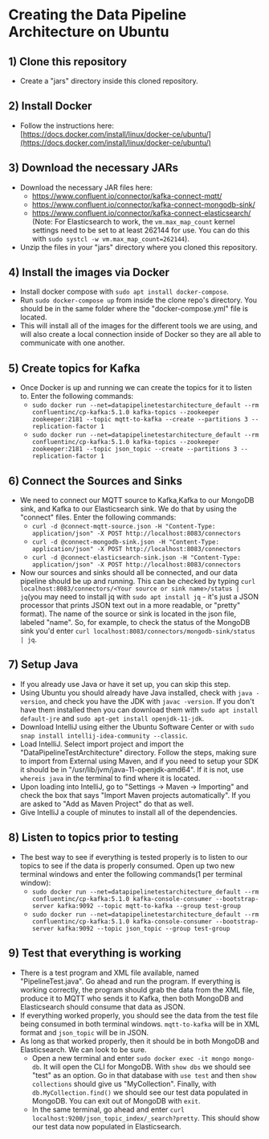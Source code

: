 # Creating the Data Pipeline Architecture on Ubuntu

## 1) Clone this repository
- Create a "jars" directory inside this cloned repository.

## 2) Install Docker
- Follow the instructions here: [https://docs.docker.com/install/linux/docker-ce/ubuntu/](https://docs.docker.com/install/linux/docker-ce/ubuntu/)

## 3) Download the necessary JARs
- Download the necessary JAR files here:
    - https://www.confluent.io/connector/kafka-connect-mqtt/
    - https://www.confluent.io/connector/kafka-connect-mongodb-sink/
    - https://www.confluent.io/connector/kafka-connect-elasticsearch/ (Note: For Elasticsearch to work, the `vm.max_map_count` kernel settings need to be set to at least 262144 for use. You can do this with `sudo systcl -w vm.max_map_count=262144`).
 - Unzip the files in your "jars" directory where you cloned this repository.

## 4) Install the images via Docker
- Install docker compose with `sudo apt install docker-compose`.
- Run `sudo docker-compose up` from inside the clone repo's directory. You should be in the same folder where the "docker-compose.yml" file is located.
- This will install all of the images for the different tools we are using, and will also create a local connection inside of Docker so they are all able to communicate with one another.

## 5) Create topics for Kafka
- Once Docker is up and running we can create the topics for it to listen to. Enter the following commands:
  - `sudo docker run --net=datapipelinetestarchitecture_default --rm confluentinc/cp-kafka:5.1.0 kafka-topics --zookeeper zookeeper:2181 --topic mqtt-to-kafka --create --partitions 3 --replication-factor 1`
  - `sudo docker run --net=datapipelinetestarchitecture_default --rm confluentinc/cp-kafka:5.1.0 kafka-topics --zookeeper zookeeper:2181 --topic json_topic --create --partitions 3 --replication-factor 1`

## 6) Connect the Sources and Sinks
- We need to connect our MQTT source to Kafka,Kafka to our MongoDB sink, and Kafka to our Elasticsearch sink. We do that by using the "connect" files. Enter the following commands:
  - `curl -d @connect-mqtt-source.json -H "Content-Type: application/json" -X POST http://localhost:8083/connectors` 
  - `curl -d @connect-mongodb-sink.json -H "Content-Type: application/json" -X POST http://localhost:8083/connectors`
  - `curl -d @connect-elasticsearch-sink.json -H "Content-Type: application/json" -X POST http://localhost:8083/connectors`
- Now our sources and sinks should all be connected, and our data pipeline should be up and running. This can be checked by typing `curl localhost:8083/connectors/<Your source or sink name>/status | jq`(you may need to install jq with `sudo apt install jq` - it's just a JSON processor that prints JSON text out in a more readable, or "pretty" format). The name of the source or sink is located in the json file, labeled "name". So, for example, to check the status of the MongoDB sink you'd enter `curl localhost:8083/connectors/mongodb-sink/status | jq`.

## 7) Setup Java
- If you already use Java or have it set up, you can skip this step.
- Using Ubuntu you should already have Java installed, check with `java -version`, and check you have the JDK with `javac -version`. If you don't have them installed then you can download them with `sudo apt install default-jre` and `sudo apt-get install openjdk-11-jdk`.
- Download IntelliJ using either the Ubuntu Software Center or with `sudo snap install intellij-idea-community --classic`.
- Load IntelliJ. Select import project and import the "DataPipelineTestArchitecture" directory. Follow the steps, making sure to import from External using Maven, and if you need to setup your SDK it should be in "/usr/lib/jvm/java-11-openjdk-amd64". If it is not, use `whereis java` in the terminal to find where it is located.
- Upon loading into IntelliJ, go to "Settings -> Maven -> Importing" and check the box that says "Import Maven projects automatically". If you are asked to "Add as Maven Project" do that as well.
- Give IntelliJ a couple of minutes to install all of the dependencies.

## 8) Listen to topics prior to testing
- The best way to see if everything is tested properly is to listen to our topics to see if the data is properly consumed. Open up two new terminal windows and enter the following commands(1 per terminal window):
  - `sudo docker run --net=datapipelinetestarchitecture_default --rm confluentinc/cp-kafka:5.1.0 kafka-console-consumer --bootstrap-server kafka:9092 --topic mqtt-to-kafka --group test-group`
  - `sudo docker run --net=datapipelinetestarchitecture_default --rm confluentinc/cp-kafka:5.1.0 kafka-console-consumer --bootstrap-server kafka:9092 --topic json_topic --group test-group`

## 9) Test that everything is working
- There is a test program and XML file available, named "PipelineTest.java". Go ahead and run the program. If everything is working correctly, the program should grab the data from the XML file, produce it to MQTT who sends it to Kafka, then both MongoDB and Elasticsearch should consume that data as JSON.
- If everything worked properly, you should see the data from the test file being consumed in both terminal windows. `mqtt-to-kafka` will be in XML format and `json_topic` will be in JSON.
- As long as that worked properly, then it should be in both MongoDB and Elasticsearch. We can look to be sure.
  - Open a new terminal and enter `sudo docker exec -it mongo mongo-db`. It will open the CLI for MongoDB. With `show dbs` we should see "test" as an option. Go in that database with `use test` and then `show collections` should give us "MyCollection". Finally, with `db.MyCollection.find()` we should see our test data populated in MongoDB. You can exit out of MongoDB with `exit`.
  - In the same terminal, go ahead and enter `curl localhost:9200/json_topic_index/_search?pretty`. This should show our test data now populated in Elasticsearch.
